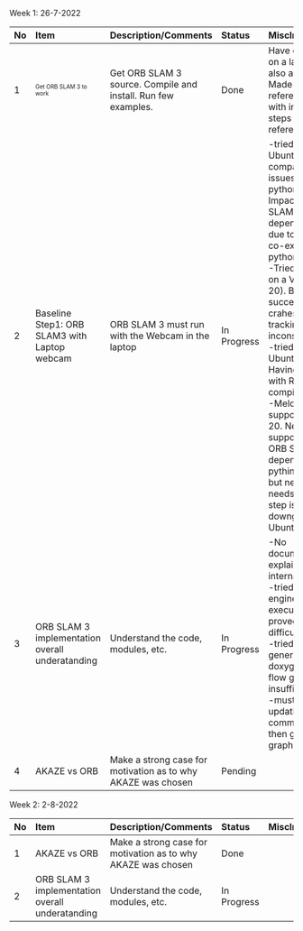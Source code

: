 
Week 1: 26-7-2022

| No	| Item	| Description/Comments	| Status	| MiscInfo |
| :--- | :----- | :--------------------- | :------- | :--------- |
| 1	| <font size=1> Get ORB SLAM 3 to work	</font> | Get ORB SLAM 3 source. Compile and install. Run few examples.	| Done	| Have done this on a laptop and also a VM. Made a reference doc with installation steps for future references. |
| 2 | Baseline Step1: ORB SLAM3 with Laptop webcam | ORB SLAM 3 must run with the Webcam in the laptop | In Progress | -tried to run on Ubuntu 22. Had compatibility issues with python versions. Impact on ORB SLAM3 dependencies due to multiple co-existing python versions <br/>-Tried running on a VM(Ubuntu 20). Basic run successful. But crahes and tracking freezes inconsistently. <br/>-tried to run on Ubuntu 20. Having issues with ROS node compilation.<br/>-Melodic not supported on 20. Neotic is supported. But ORB SLAM3 depends on pythininterp 2.7 but neotic needs > 3  Next step is to downgrade to Ubuntu 18 |
| 3 | ORB SLAM 3 implementation overall underatanding | Understand the code, modules, etc. | In Progress | -No documentation explaining internals <br/>-tried to reverse engineer the executable, proved too difficult.dropped <br/>-tried to generate doxygen control flow graphs, but insufficient <br/>-must try updating comments and then generating graphs |
| 4 | AKAZE vs ORB | Make a strong case for motivation as to why AKAZE was chosen |Pending | |

Week 2: 2-8-2022

| No	| Item	| Description/Comments	| Status	| MiscInfo |
| :--- | :----- | :--------------------- | :------- | :--------- |
| 1	| AKAZE vs ORB | Make a strong case for motivation as to why AKAZE was chosen | Done | |
| 2 | ORB SLAM 3 implementation overall underatanding | Understand the code, modules, etc. | In Progress | |


